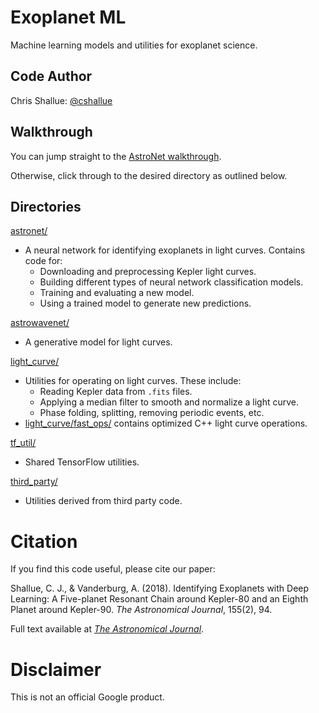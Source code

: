 # Exoplanet ML

Machine learning models and utilities for exoplanet science.

## Code Author

Chris Shallue: [@cshallue](https://github.com/cshallue)

## Walkthrough

You can jump straight to the [AstroNet walkthrough](exoplanet-ml/astronet/README.md#walkthrough).

Otherwise, click through to the desired directory as outlined below.

## Directories

[astronet/](exoplanet-ml/astronet/)

* A neural network for identifying exoplanets in light curves. Contains code for:
  * Downloading and preprocessing Kepler light curves.
  * Building different types of neural network classification models.
  * Training and evaluating a new model.
  * Using a trained model to generate new predictions.

[astrowavenet/](exoplanet-ml/astrowavenet/)

* A generative model for light curves.

[light_curve/](exoplanet-ml/light_curve)

* Utilities for operating on light curves. These include:
  * Reading Kepler data from `.fits` files.
  * Applying a median filter to smooth and normalize a light curve.
  * Phase folding, splitting, removing periodic events, etc.
* [light_curve/fast_ops/](exoplanet-ml/light_curve/fast_ops) contains optimized
C++ light curve operations.

[tf_util/](exoplanet-ml/tf_util)

* Shared TensorFlow utilities.

[third_party/](exoplanet-ml/third_party/)

* Utilities derived from third party code.

# Citation

If you find this code useful, please cite our paper:

Shallue, C. J., & Vanderburg, A. (2018). Identifying Exoplanets with Deep
Learning: A Five-planet Resonant Chain around Kepler-80 and an Eighth Planet
around Kepler-90. *The Astronomical Journal*, 155(2), 94.

Full text available at [*The Astronomical Journal*](http://iopscience.iop.org/article/10.3847/1538-3881/aa9e09/meta).

# Disclaimer

This is not an official Google product.
